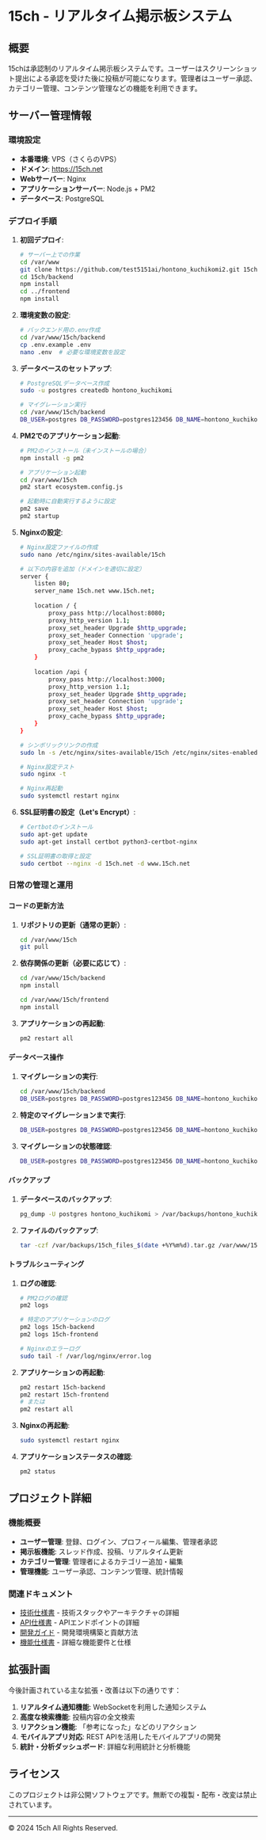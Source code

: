 # 15ch - リアルタイム掲示板システム

## 概要

15chは承認制のリアルタイム掲示板システムです。ユーザーはスクリーンショット提出による承認を受けた後に投稿が可能になります。管理者はユーザー承認、カテゴリー管理、コンテンツ管理などの機能を利用できます。

## サーバー管理情報

### 環境設定

- **本番環境**: VPS（さくらのVPS）
- **ドメイン**: https://15ch.net
- **Webサーバー**: Nginx
- **アプリケーションサーバー**: Node.js + PM2
- **データベース**: PostgreSQL

### デプロイ手順

1. **初回デプロイ**:
   ```bash
   # サーバー上での作業
   cd /var/www
   git clone https://github.com/test5151ai/hontono_kuchikomi2.git 15ch
   cd 15ch/backend
   npm install
   cd ../frontend
   npm install
   ```

2. **環境変数の設定**:
   ```bash
   # バックエンド用の.env作成
   cd /var/www/15ch/backend
   cp .env.example .env
   nano .env  # 必要な環境変数を設定
   ```

3. **データベースのセットアップ**:
   ```bash
   # PostgreSQLデータベース作成
   sudo -u postgres createdb hontono_kuchikomi
   
   # マイグレーション実行
   cd /var/www/15ch/backend
   DB_USER=postgres DB_PASSWORD=postgres123456 DB_NAME=hontono_kuchikomi DB_HOST=localhost DB_PORT=5432 NODE_ENV=production npx sequelize-cli db:migrate --migrations-path=./src/database/migrations
   ```

4. **PM2でのアプリケーション起動**:
   ```bash
   # PM2のインストール（未インストールの場合）
   npm install -g pm2
   
   # アプリケーション起動
   cd /var/www/15ch
   pm2 start ecosystem.config.js
   
   # 起動時に自動実行するように設定
   pm2 save
   pm2 startup
   ```

5. **Nginxの設定**:
   ```bash
   # Nginx設定ファイルの作成
   sudo nano /etc/nginx/sites-available/15ch
   
   # 以下の内容を追加（ドメインを適切に設定）
   server {
       listen 80;
       server_name 15ch.net www.15ch.net;
       
       location / {
           proxy_pass http://localhost:8080;
           proxy_http_version 1.1;
           proxy_set_header Upgrade $http_upgrade;
           proxy_set_header Connection 'upgrade';
           proxy_set_header Host $host;
           proxy_cache_bypass $http_upgrade;
       }
       
       location /api {
           proxy_pass http://localhost:3000;
           proxy_http_version 1.1;
           proxy_set_header Upgrade $http_upgrade;
           proxy_set_header Connection 'upgrade';
           proxy_set_header Host $host;
           proxy_cache_bypass $http_upgrade;
       }
   }
   
   # シンボリックリンクの作成
   sudo ln -s /etc/nginx/sites-available/15ch /etc/nginx/sites-enabled/
   
   # Nginx設定テスト
   sudo nginx -t
   
   # Nginx再起動
   sudo systemctl restart nginx
   ```

6. **SSL証明書の設定（Let's Encrypt）**:
   ```bash
   # Certbotのインストール
   sudo apt-get update
   sudo apt-get install certbot python3-certbot-nginx
   
   # SSL証明書の取得と設定
   sudo certbot --nginx -d 15ch.net -d www.15ch.net
   ```

### 日常の管理と運用

#### コードの更新方法

1. **リポジトリの更新（通常の更新）**:
   ```bash
   cd /var/www/15ch
   git pull
   ```

2. **依存関係の更新（必要に応じて）**:
   ```bash
   cd /var/www/15ch/backend
   npm install
   
   cd /var/www/15ch/frontend
   npm install
   ```

3. **アプリケーションの再起動**:
   ```bash
   pm2 restart all
   ```

#### データベース操作

1. **マイグレーションの実行**:
   ```bash
   cd /var/www/15ch/backend
   DB_USER=postgres DB_PASSWORD=postgres123456 DB_NAME=hontono_kuchikomi DB_HOST=localhost DB_PORT=5432 NODE_ENV=production npx sequelize-cli db:migrate --migrations-path=./src/database/migrations
   ```

2. **特定のマイグレーションまで実行**:
   ```bash
   DB_USER=postgres DB_PASSWORD=postgres123456 DB_NAME=hontono_kuchikomi DB_HOST=localhost DB_PORT=5432 NODE_ENV=production npx sequelize-cli db:migrate:to --to ファイル名.js --migrations-path=./src/database/migrations
   ```

3. **マイグレーションの状態確認**:
   ```bash
   DB_USER=postgres DB_PASSWORD=postgres123456 DB_NAME=hontono_kuchikomi DB_HOST=localhost DB_PORT=5432 NODE_ENV=production npx sequelize-cli db:migrate:status --migrations-path=./src/database/migrations
   ```

#### バックアップ

1. **データベースのバックアップ**:
   ```bash
   pg_dump -U postgres hontono_kuchikomi > /var/backups/hontono_kuchikomi_$(date +%Y%m%d).sql
   ```

2. **ファイルのバックアップ**:
   ```bash
   tar -czf /var/backups/15ch_files_$(date +%Y%m%d).tar.gz /var/www/15ch/backend/uploads
   ```

#### トラブルシューティング

1. **ログの確認**:
   ```bash
   # PM2ログの確認
   pm2 logs
   
   # 特定のアプリケーションのログ
   pm2 logs 15ch-backend
   pm2 logs 15ch-frontend
   
   # Nginxのエラーログ
   sudo tail -f /var/log/nginx/error.log
   ```

2. **アプリケーションの再起動**:
   ```bash
   pm2 restart 15ch-backend
   pm2 restart 15ch-frontend
   # または
   pm2 restart all
   ```

3. **Nginxの再起動**:
   ```bash
   sudo systemctl restart nginx
   ```

4. **アプリケーションステータスの確認**:
   ```bash
   pm2 status
   ```

## プロジェクト詳細

### 機能概要

- **ユーザー管理**: 登録、ログイン、プロフィール編集、管理者承認
- **掲示板機能**: スレッド作成、投稿、リアルタイム更新
- **カテゴリー管理**: 管理者によるカテゴリー追加・編集
- **管理機能**: ユーザー承認、コンテンツ管理、統計情報

### 関連ドキュメント

- [技術仕様書](./docs/TECHNICAL_SPECS.md) - 技術スタックやアーキテクチャの詳細
- [API仕様書](./docs/API_SPECS.md) - APIエンドポイントの詳細
- [開発ガイド](./docs/DEVELOPMENT_GUIDE.md) - 開発環境構築と貢献方法
- [機能仕様書](./docs/FUNCTIONAL_SPECS.md) - 詳細な機能要件と仕様

## 拡張計画

今後計画されている主な拡張・改善は以下の通りです：

1. **リアルタイム通知機能**: WebSocketを利用した通知システム
2. **高度な検索機能**: 投稿内容の全文検索
3. **リアクション機能**: 「参考になった」などのリアクション
4. **モバイルアプリ対応**: REST APIを活用したモバイルアプリの開発
5. **統計・分析ダッシュボード**: 詳細な利用統計と分析機能

## ライセンス

このプロジェクトは非公開ソフトウェアです。無断での複製・配布・改変は禁止されています。

---

© 2024 15ch All Rights Reserved.